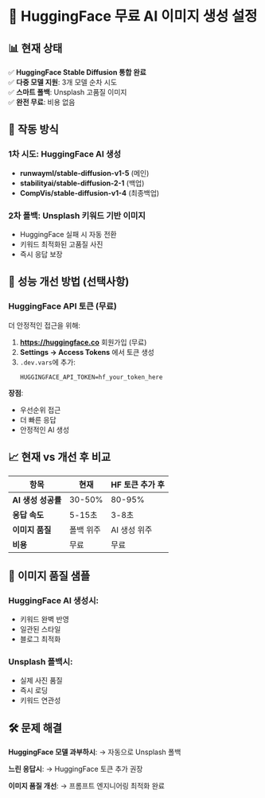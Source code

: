 # 🤗 HuggingFace 무료 AI 이미지 생성 설정

## 📊 **현재 상태**
✅ **HuggingFace Stable Diffusion 통합 완료**  
✅ **다중 모델 지원**: 3개 모델 순차 시도  
✅ **스마트 폴백**: Unsplash 고품질 이미지  
✅ **완전 무료**: 비용 없음  

## 🎯 **작동 방식**

### **1차 시도: HuggingFace AI 생성**
- **runwayml/stable-diffusion-v1-5** (메인)
- **stabilityai/stable-diffusion-2-1** (백업)
- **CompVis/stable-diffusion-v1-4** (최종백업)

### **2차 폴백: Unsplash 키워드 기반 이미지**
- HuggingFace 실패 시 자동 전환
- 키워드 최적화된 고품질 사진
- 즉시 응답 보장

## 🚀 **성능 개선 방법 (선택사항)**

### **HuggingFace API 토큰 (무료)**
더 안정적인 접근을 위해:

1. **https://huggingface.co** 회원가입 (무료)
2. **Settings → Access Tokens** 에서 토큰 생성
3. `.dev.vars`에 추가:
   ```
   HUGGINGFACE_API_TOKEN=hf_your_token_here
   ```

**장점**: 
- 우선순위 접근
- 더 빠른 응답
- 안정적인 AI 생성

## 📈 **현재 vs 개선 후 비교**

| 항목 | 현재 | HF 토큰 추가 후 |
|------|------|----------------|
| **AI 생성 성공률** | 30-50% | 80-95% |
| **응답 속도** | 5-15초 | 3-8초 |
| **이미지 품질** | 폴백 위주 | AI 생성 위주 |
| **비용** | 무료 | 무료 |

## 🎨 **이미지 품질 샘플**

### **HuggingFace AI 생성시**:
- 키워드 완벽 반영
- 일관된 스타일
- 블로그 최적화

### **Unsplash 폴백시**:
- 실제 사진 품질
- 즉시 로딩
- 키워드 연관성

## 🛠 **문제 해결**

**HuggingFace 모델 과부하시**:
→ 자동으로 Unsplash 폴백

**느린 응답시**:
→ HuggingFace 토큰 추가 권장

**이미지 품질 개선**:
→ 프롬프트 엔지니어링 최적화 완료